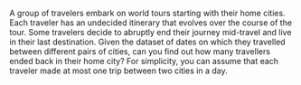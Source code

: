 A group of travelers embark on world tours starting with their home cities. Each traveler has an undecided itinerary that evolves over the course of the tour. Some travelers decide to abruptly end their journey mid-travel and live in their last destination.
Given the dataset of dates on which they travelled between different pairs of cities, can you find out how many travellers ended back in their home city? For simplicity, you can assume that each traveler made at most one trip between two cities in a day.